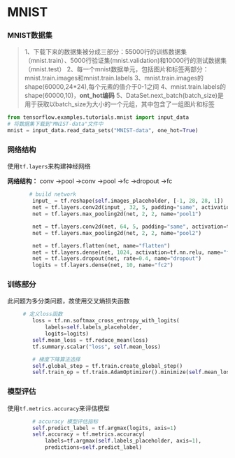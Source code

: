 # MNIST

### MNIST数据集

> 1、下载下来的数据集被分成三部分：55000行的训练数据集（mnist.train）、5000行验证集(mnist.validation)和10000行的测试数据集（mnist.test）
> 2、每一个mnist数据单元，包括图片和标签两部分：mnist.train.images和mnist.train.labels
> 3、mnist.train.images的shape(60000,24*24),每个元素的值介于0-1之间
> 4、mnist.train.labels的shape(60000,10)，**ont_hot编码**
> 5、DataSet.next_batch(batch_size)是用于获取以batch_size为大小的一个元组，其中包含了一组图片和标签

```python
from tensorflow.examples.tutorials.mnist import input_data
# 将数据集下载到"MNIST-data"文件中
mnist = input_data.read_data_sets("MNIST-data", one_hot=True)
```

### 网络结构
使用`tf.layers`来构建神经网络

**网络结构：** conv ->pool ->conv ->pool ->fc ->dropout ->fc
```python
       # build network
        input_ = tf.reshape(self.images_placeholder, [-1, 28, 28, 1])
        net = tf.layers.conv2d(input_, 32, 5, padding="same", activation=tf.nn.relu, name="conv1")
        net = tf.layers.max_pooling2d(net, 2, 2, name="pool1")

        net = tf.layers.conv2d(net, 64, 5, padding="same", activation=tf.nn.relu, name="conv2")
        net = tf.layers.max_pooling2d(net, 2, 2, name="pool2")

        net = tf.layers.flatten(net, name="flatten")
        net = tf.layers.dense(net, 1024, activation=tf.nn.relu, name="fc1")
        net = tf.layers.dropout(net, rate=0.4, name="dropout")
        logits = tf.layers.dense(net, 10, name="fc2")
```
### 训练部分

此问题为多分类问题，故使用交叉熵损失函数
```python
     # 定义loss函数
        loss = tf.nn.softmax_cross_entropy_with_logits(
            labels=self.labels_placeholder,
            logits=logits)
        self.mean_loss = tf.reduce_mean(loss)
        tf.summary.scalar("loss", self.mean_loss)

        # 梯度下降算法选择
        self.global_step = tf.train.create_global_step()
        self.train_op = tf.train.AdamOptimizer().minimize(self.mean_loss, global_step=self.global_step)
```
### 模型评估

使用`tf.metrics.accuracy`来评估模型
```python
  	    # accuracy 模型评估指标
        self.predict_label = tf.argmax(logits, axis=1)
        self.accuracy = tf.metrics.accuracy(
            labels=tf.argmax(self.labels_placeholder, axis=1),
            predictions=self.predict_label)

```

